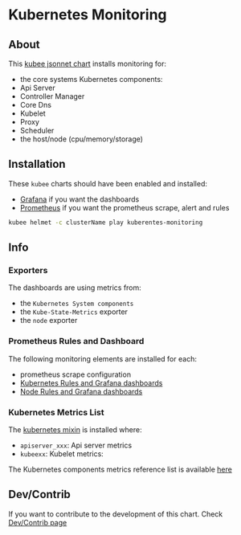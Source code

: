 # Kubernetes Monitoring


## About

This [kubee jsonnet chart](../../../docs/bin/kubee-helmet#what-is-a-jsonnet-kube-x-chart) installs monitoring for:
* the core systems Kubernetes components:
 * Api Server
 * Controller Manager
 * Core Dns
 * Kubelet
 * Proxy
 * Scheduler
* the host/node (cpu/memory/storage) 


## Installation

These `kubee` charts should have been enabled and installed:
* [Grafana](../grafana/README.md) if you want the dashboards
* [Prometheus](../prometheus/README.md) if you want the prometheus scrape, alert and rules


```bash
kubee helmet -c clusterName play kuberentes-monitoring
```


## Info

### Exporters

The dashboards are using metrics from:
* the `Kubernetes System components`
* the `Kube-State-Metrics` exporter
* the `node` exporter

### Prometheus Rules and Dashboard

The following monitoring elements are installed for each:
* prometheus scrape configuration
* [Kubernetes Rules and Grafana dashboards](https://monitoring.mixins.dev/kubernetes/)
* [Node Rules and Grafana dashboards](https://monitoring.mixins.dev/node-exporter/#dashboards)

### Kubernetes Metrics List

The [kubernetes mixin](https://monitoring.mixins.dev/kubernetes/) is installed
where:
* `apiserver_xxx`: Api server metrics
* `kubeexx`: Kubelet metrics:

The Kubernetes components metrics reference list is available [here](https://kubernetes.io/docs/reference/instrumentation/metrics/)


## Dev/Contrib

If you want to contribute to the development of this chart. Check [Dev/Contrib page](contrib/contrib.md)




